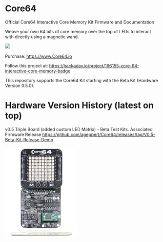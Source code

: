 # Core64
Official Core64 Interactive Core Memory Kit Firmware and Documentation

Weave your own 64 bits of core memory over the top of LEDs to interact with directly using a magnetic wand.

<img src="Images/Core64v0.4_Draw_HI_Neon_Pixels.gif" height="300">

Purchase: https://www.Core64.io

Follow this project at: https://hackaday.io/project/166155-core-64-interactive-core-memory-badge

This repository supports the Core64 Kit starting with the Beta Kit (Hardware Version 0.5.0).

# Hardware Version History (latest on top)

v0.5 Triple Board (added custom LED Matrix) - Beta Test Kits. Associated Firmware Release https://github.com/ageppert/Core64/releases/tag/V0.5-Beta-Kit-Release-Demo

<img src="Images/Core64v0.5_Completed_Beta_Kit.JPG" height="300">
